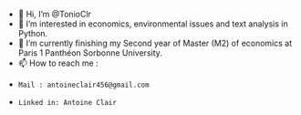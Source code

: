 - 👋 Hi, I’m @TonioClr
- 👀 I’m interested in economics, environmental issues and text analysis in Python. 
- 🌱 I’m currently finishing my Second year of Master (M2) of economics at Paris 1 Panthéon Sorbonne University.
- 📫 How to reach me : 
-     Mail : antoineclair456@gmail.com
-     Linked in: Antoine Clair

<!---
TonioClr/TonioClr is a ✨ special ✨ repository because its `README.md` (this file) appears on your GitHub profile.
You can click the Preview link to take a look at your changes.
--->
